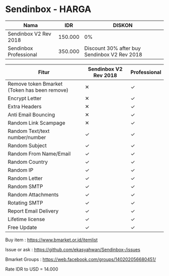# Sendinbox - HARGA

| Nama | IDR | DISKON
| --- | --- | --- |
| Sendinbox V2 Rev 2018 | 150.000 | 0% 
| Sendinbox Professional | 350.000 | Discount 30% after buy Sendinbox V2 Rev 2018  

| Fitur | Sendinbox V2 Rev 2018 | Professional 
| --- | --- | --- |
| Remove token Bmarket (Token has been remove) | ✕ |  ✓
| Encrypt Letter | ✕ |  ✓
| Extra Headers | ✕ |  ✓
| Anti Email Bouncing  | ✕ |  ✓
| Random Link Scampage | ✕  |  ✓
| Random Text/text number/number | ✓  |  ✓
| Random Subject | ✓  |  ✓
| Random From Name/Email | ✓  |  ✓
| Random Country | ✓  |  ✓
| Random IP | ✓  |  ✓
| Random Letter | ✓  |  ✓
| Random SMTP | ✓  |  ✓
| Random Attachments | ✓  |  ✓
| Rotating SMTP | ✓  |  ✓
| Report Email Delivery  | ✓  |  ✓
| Lifetime license | ✓  |  ✓
| Free Update | ✓  |  ✓


Buy item : https://www.bmarket.or.id/itemlist

Issue or ask : https://github.com/ekasyahwan/Sendinbox-/issues

Bmarket Groups : https://web.facebook.com/groups/140202056680451/

Rate IDR to USD = 14.000
